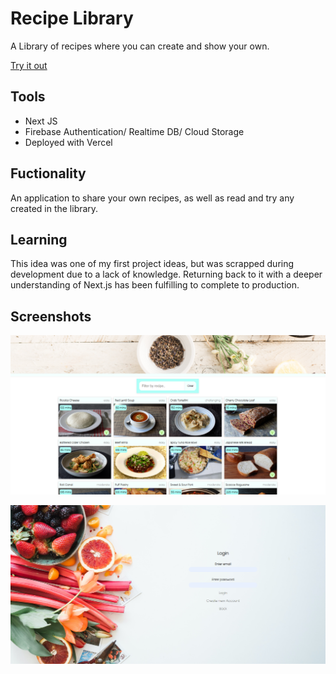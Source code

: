 # Recipe Library

A Library of recipes where you can create and show your own.

[Try it out](https://recipe-library.vercel.app/)

## Tools

- Next JS
- Firebase Authentication/ Realtime DB/ Cloud Storage
- Deployed with Vercel

## Fuctionality

An application to share your own recipes, as well as read and try any created in the library.

## Learning

This idea was one of my first project ideas, but was scrapped during development due to a
lack of knowledge. Returning back to it with a deeper understanding of Next.js has been fulfilling to complete to production.

## Screenshots

![alt text](https://github.com/patchinator/food-test-app/blob/main/components/Assets/recipe_library_1.png)

![alt text](https://github.com/patchinator/food-test-app/blob/main/components/Assets/recipe_library_2.png)
